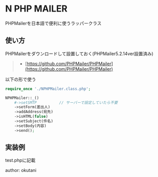 # N PHP MAILER

PHPMailerを日本語で便利に使うラッパークラス

## 使い方

PHPMailerをダウンロードして設置しておく(PHPMailer5.2.14ver設置済み)

> * [https://github.com/PHPMailer/PHPMailer](https://github.com/PHPMailer/PHPMailer)

以下の形で使う

```php
require_once './NPHPMailer.class.php';

NPHPMailer::_()
    #->setSMTP          // サーバーで設定していたら不要
    ->setForm(差出人)
    ->addAddress(宛先)
    ->isHTML(false)
    ->setSubject(件名)
    ->setBody(内容)
    ->send();
```

## 実装例

test.phpに記載

author: okutani
